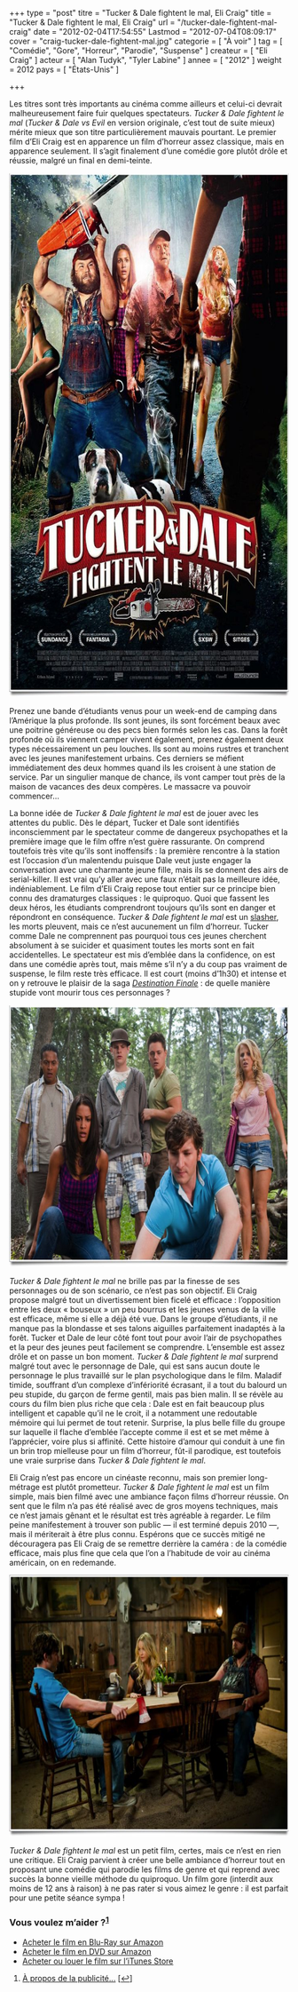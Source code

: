 +++
type = "post"
titre = "Tucker & Dale fightent le mal, Eli Craig"
title = "Tucker & Dale fightent le mal, Eli Craig"
url = "/tucker-dale-fightent-mal-craig"
date = "2012-02-04T17:54:55"
Lastmod = "2012-07-04T08:09:17"
cover = "craig-tucker-dale-fightent-mal.jpg"
categorie = [ "À voir" ]
tag = [ "Comédie", "Gore", "Horreur", "Parodie", "Suspense" ]
createur = [ "Eli Craig" ]
acteur = [ "Alan Tudyk", "Tyler Labine" ]
annee = [ "2012" ]
weight = 2012
pays = [ "États-Unis" ]

+++

<p>Les titres sont très importants au cinéma comme ailleurs et celui-ci devrait malheureusement faire fuir quelques spectateurs. <em>Tucker &amp; Dale fightent le mal</em> (<em>Tucker &amp; Dale vs Evil</em> en version originale, c&rsquo;est tout de suite mieux) mérite mieux que son titre particulièrement mauvais pourtant. Le premier film d&rsquo;Eli Craig est en apparence un film d&rsquo;horreur assez classique, mais en apparence seulement. Il s&rsquo;agit finalement d&rsquo;une comédie gore plutôt drôle et réussie, malgré un final en demi-teinte.</p>
<div style="text-align: center;"><a href="http://www.allocine.fr/film/fichefilm_gen_cfilm=176961.html"><img class="aligncenter" style="border-style: initial; border-color: initial; border-width: 0px;" src="tucker-dale-fightent-mal-craig.jpg" alt="Tucker dale fightent mal craig" width="690" height="944" border="0" /></a></div>
<p>Prenez une bande d&rsquo;étudiants venus pour un week-end de camping dans l&rsquo;Amérique la plus profonde. Ils sont jeunes, ils sont forcément beaux avec une poitrine généreuse ou des pecs bien formés selon les cas. Dans la forêt profonde où ils viennent camper vivent également, prenez également deux types nécessairement un peu louches. Ils sont au moins rustres et tranchent avec les jeunes manifestement urbains. Ces derniers se méfient immédiatement des deux hommes quand ils les croisent à une station de service. Par un singulier manque de chance, ils vont camper tout près de la maison de vacances des deux compères. Le massacre va pouvoir commencer…</p>
<p>La bonne idée de <em>Tucker &amp; Dale fightent le mal</em> est de jouer avec les attentes du public. Dès le départ, Tucker et Dale sont identifiés inconsciemment par le spectateur comme de dangereux psychopathes et la première image que le film offre n&rsquo;est guère rassurante. On comprend toutefois très vite qu&rsquo;ils sont inoffensifs : la première rencontre à la station est l&rsquo;occasion d&rsquo;un malentendu puisque Dale veut juste engager la conversation avec une charmante jeune fille, mais ils se donnent des airs de serial-killer. Il est vrai qu&rsquo;y aller avec une faux n&rsquo;était pas la meilleure idée, indéniablement. Le film d&rsquo;Eli Craig repose tout entier sur ce principe bien connu des dramaturges classiques : le quiproquo. Quoi que fassent les deux héros, les étudiants comprendront toujours qu&rsquo;ils sont en danger et répondront en conséquence. <em>Tucker &amp; Dale fightent le mal</em> est un <a href="http://fr.wikipedia.org/wiki/Slasher">slasher</a>, les morts pleuvent, mais ce n&rsquo;est aucunement un film d&rsquo;horreur. Tucker comme Dale ne comprennent pas pourquoi tous ces jeunes cherchent absolument à se suicider et quasiment toutes les morts sont en fait accidentelles. Le spectateur est mis d&rsquo;emblée dans la confidence, on est dans une comédie après tout, mais même s&rsquo;il n&rsquo;y a du coup pas vraiment de suspense, le film reste très efficace. Il est court (moins d&rsquo;1h30) et intense et on y retrouve le plaisir de la saga <em><a href="/2011/09/03/destination-finale-5-quale/">Destination Finale</a></em> : de quelle manière stupide vont mourir tous ces personnages ?</p>
<div style="text-align: center;"><img class="aligncenter" style="border-style: initial; border-color: initial; border-width: 0px;" src="tucker-dale-evil-craig.jpg" alt="Tucker dale evil craig" width="690" height="472" border="0" /></div>
<p><em>Tucker &amp; Dale fightent le mal</em> ne brille pas par la finesse de ses personnages ou de son scénario, ce n&rsquo;est pas son objectif. Eli Craig propose malgré tout un divertissement bien ficelé et efficace : l&rsquo;opposition entre les deux &laquo;&nbsp;bouseux&nbsp;&raquo; un peu bourrus et les jeunes venus de la ville est efficace, même si elle a déjà été vue. Dans le groupe d&rsquo;étudiants, il ne manque pas la blondasse et ses talons aiguilles parfaitement inadaptés à la forêt. Tucker et Dale de leur côté font tout pour avoir l&rsquo;air de psychopathes et la peur des jeunes peut facilement se comprendre. L&rsquo;ensemble est assez drôle et on passe un bon moment. <em>Tucker &amp; Dale fightent le mal</em> surprend malgré tout avec le personnage de Dale, qui est sans aucun doute le personnage le plus travaillé sur le plan psychologique dans le film. Maladif timide, souffrant d&rsquo;un complexe d&rsquo;infériorité écrasant, il a tout du balourd un peu stupide, du garçon de ferme gentil, mais pas bien malin. Il se révèle au cours du film bien plus riche que cela : Dale est en fait beaucoup plus intelligent et capable qu&rsquo;il ne le croit, il a notamment une redoutable mémoire qui lui permet de tout retenir. Surprise, la plus belle fille du groupe sur laquelle il flache d&rsquo;emblée l&rsquo;accepte comme il est et se met même à l&rsquo;apprécier, voire plus si affinité. Cette histoire d&rsquo;amour qui conduit à une fin un brin trop mielleuse pour un film d&rsquo;horreur, fût-il parodique, est toutefois une vraie surprise dans <em>Tucker &amp; Dale fightent le mal</em>.</p>
<p>Eli Craig n&rsquo;est pas encore un cinéaste reconnu, mais son premier long-métrage est plutôt prometteur. <em>Tucker &amp; Dale fightent le mal</em> est un film simple, mais bien filmé avec une ambiance façon films d&rsquo;horreur réussie. On sent que le film n&rsquo;a pas été réalisé avec de gros moyens techniques, mais ce n&rsquo;est jamais gênant et le résultat est très agréable à regarder. Le film peine manifestement à trouver son public — il est terminé depuis 2010 —, mais il mériterait à être plus connu. Espérons que ce succès mitigé ne découragera pas Eli Craig de se remettre derrière la caméra : de la comédie efficace, mais plus fine que cela que l&rsquo;on a l&rsquo;habitude de voir au cinéma américain, on en redemande.</p>
<div style="text-align: center;"><img class="aligncenter" style="border-style: initial; border-color: initial; border-width: 0px;" src="tucker-dale-fightent-le-mal-craig.jpg" alt="Tucker dale fightent le mal craig" width="690" height="471" border="0" /></div>
<p><em>Tucker &amp; Dale fightent le mal</em> est un petit film, certes, mais ce n&rsquo;est en rien une critique. Eli Craig parvient à créer une belle ambiance d&rsquo;horreur tout en proposant une comédie qui parodie les films de genre et qui reprend avec succès la bonne vieille méthode du quiproquo. Un film gore (interdit aux moins de 12 ans à raison) à ne pas rater si vous aimez le genre : il est parfait pour une petite séance sympa !</p>
<div class="amazon">
<h3>Vous voulez m&rsquo;aider ?<sup><a href="#footnote_0_5641" id="identifier_0_5641" class="footnote-link footnote-identifier-link" title="&Agrave; propos de la publicit&eacute;&hellip;">1</a></sup></h3>
<ul>
<li><a href="http://www.amazon.fr/gp/product/B007UPIIQG/ref=as_li_ss_tl?ie=UTF8&tag=leblogdenic07-21&linkCode=as2&camp=1642&creative=19458&creativeASIN=B007UPIIQG">Acheter le film en Blu-Ray sur Amazon</a></li>
<li><a href="http://www.amazon.fr/gp/product/B007UPIJ74/ref=as_li_ss_tl?ie=UTF8&tag=leblogdenic07-21&linkCode=as2&camp=1642&creative=19458&creativeASIN=B007UPIJ74">Acheter le film en DVD sur Amazon</a></li>
<li><a href="http://itunes.apple.com/fr/movie/tucker-dale-fightent-le-mal/id534132680">Acheter ou louer le film sur l&rsquo;iTunes Store</a></li>
</ul>
</div>
<ol class="footnotes"><li id="footnote_0_5641" class="footnote"><a href="/soutien/">À propos de la publicité…</a> [<a href="#identifier_0_5641" class="footnote-link footnote-back-link">&#8617;</a>]</li></ol>
